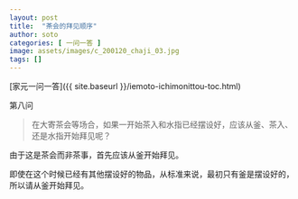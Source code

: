 ```yaml
---
layout: post
title:  "茶会的拜见顺序"
author: soto
categories: [ 一问一答 ]
image: assets/images/c_200120_chaji_03.jpg
tags: []
---
```


[家元一问一答]({{ site.baseurl }}/iemoto-ichimonittou-toc.html)

第八问

> 在大寄茶会等场合，如果一开始茶入和水指已经摆设好，应该从釜、茶入、还是水指开始拜见呢？

由于这是茶会而非茶事，首先应该从釜开始拜见。

即使在这个时候已经有其他摆设好的物品，从标准来说，最初只有釜是摆设好的，所以请从釜开始拜见。
